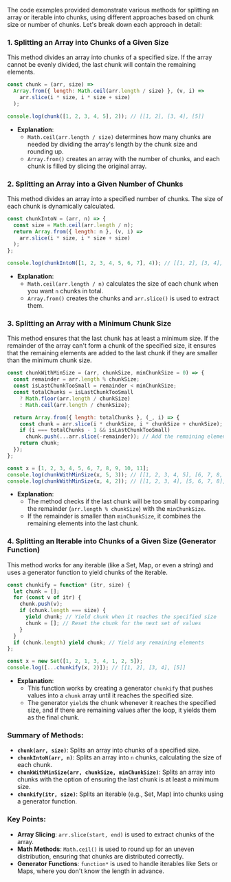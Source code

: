The code examples provided demonstrate various methods for splitting an array or iterable into chunks, using different approaches based on chunk size or number of chunks. Let's break down each approach in detail:

### 1. **Splitting an Array into Chunks of a Given Size**
This method divides an array into chunks of a specified size. If the array cannot be evenly divided, the last chunk will contain the remaining elements.

```javascript
const chunk = (arr, size) =>
  Array.from({ length: Math.ceil(arr.length / size) }, (v, i) =>
    arr.slice(i * size, i * size + size)
  );

console.log(chunk([1, 2, 3, 4, 5], 2)); // [[1, 2], [3, 4], [5]]
```
- **Explanation**:
  - `Math.ceil(arr.length / size)` determines how many chunks are needed by dividing the array's length by the chunk size and rounding up.
  - `Array.from()` creates an array with the number of chunks, and each chunk is filled by slicing the original array.

### 2. **Splitting an Array into a Given Number of Chunks**
This method divides an array into a specified number of chunks. The size of each chunk is dynamically calculated.

```javascript
const chunkIntoN = (arr, n) => {
  const size = Math.ceil(arr.length / n);
  return Array.from({ length: n }, (v, i) =>
    arr.slice(i * size, i * size + size)
  );
};

console.log(chunkIntoN([1, 2, 3, 4, 5, 6, 7], 4)); // [[1, 2], [3, 4], [5, 6], [7]]
```
- **Explanation**:
  - `Math.ceil(arr.length / n)` calculates the size of each chunk when you want `n` chunks in total.
  - `Array.from()` creates the chunks and `arr.slice()` is used to extract them.

### 3. **Splitting an Array with a Minimum Chunk Size**
This method ensures that the last chunk has at least a minimum size. If the remainder of the array can't form a chunk of the specified size, it ensures that the remaining elements are added to the last chunk if they are smaller than the minimum chunk size.

```javascript
const chunkWithMinSize = (arr, chunkSize, minChunkSize = 0) => {
  const remainder = arr.length % chunkSize;
  const isLastChunkTooSmall = remainder < minChunkSize;
  const totalChunks = isLastChunkTooSmall
    ? Math.floor(arr.length / chunkSize)
    : Math.ceil(arr.length / chunkSize);

  return Array.from({ length: totalChunks }, (_, i) => {
    const chunk = arr.slice(i * chunkSize, i * chunkSize + chunkSize);
    if (i === totalChunks - 1 && isLastChunkTooSmall)
      chunk.push(...arr.slice(-remainder)); // Add the remaining elements to the last chunk
    return chunk;
  });
};

const x = [1, 2, 3, 4, 5, 6, 7, 8, 9, 10, 11];
console.log(chunkWithMinSize(x, 5, 3)); // [[1, 2, 3, 4, 5], [6, 7, 8, 9, 10, 11]]
console.log(chunkWithMinSize(x, 4, 2)); // [[1, 2, 3, 4], [5, 6, 7, 8], [9, 10, 11]]
```
- **Explanation**:
  - The method checks if the last chunk will be too small by comparing the remainder (`arr.length % chunkSize`) with the `minChunkSize`.
  - If the remainder is smaller than `minChunkSize`, it combines the remaining elements into the last chunk.

### 4. **Splitting an Iterable into Chunks of a Given Size (Generator Function)**
This method works for any iterable (like a Set, Map, or even a string) and uses a generator function to yield chunks of the iterable.

```javascript
const chunkify = function* (itr, size) {
  let chunk = [];
  for (const v of itr) {
    chunk.push(v);
    if (chunk.length === size) {
      yield chunk; // Yield chunk when it reaches the specified size
      chunk = []; // Reset the chunk for the next set of values
    }
  }
  if (chunk.length) yield chunk; // Yield any remaining elements
};

const x = new Set([1, 2, 1, 3, 4, 1, 2, 5]);
console.log([...chunkify(x, 2)]); // [[1, 2], [3, 4], [5]]
```
- **Explanation**:
  - This function works by creating a generator `chunkify` that pushes values into a `chunk` array until it reaches the specified size.
  - The generator `yield`s the chunk whenever it reaches the specified size, and if there are remaining values after the loop, it yields them as the final chunk.

### Summary of Methods:
- **`chunk(arr, size)`**: Splits an array into chunks of a specified size.
- **`chunkIntoN(arr, n)`**: Splits an array into `n` chunks, calculating the size of each chunk.
- **`chunkWithMinSize(arr, chunkSize, minChunkSize)`**: Splits an array into chunks with the option of ensuring the last chunk is at least a minimum size.
- **`chunkify(itr, size)`**: Splits an iterable (e.g., Set, Map) into chunks using a generator function.

### Key Points:
- **Array Slicing**: `arr.slice(start, end)` is used to extract chunks of the array.
- **Math Methods**: `Math.ceil()` is used to round up for an uneven distribution, ensuring that chunks are distributed correctly.
- **Generator Functions**: `function*` is used to handle iterables like Sets or Maps, where you don't know the length in advance.
